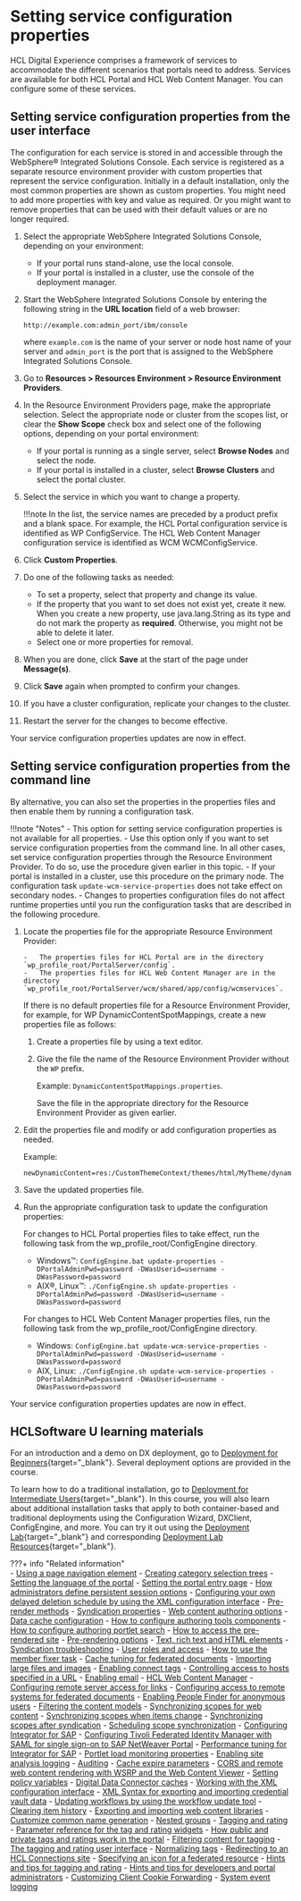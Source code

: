 # Setting service configuration properties

HCL Digital Experience comprises a framework of services to accommodate the different scenarios that portals need to address. Services are available for both HCL Portal and HCL Web Content Manager. You can configure some of these services.

## Setting service configuration properties from the user interface

The configuration for each service is stored in and accessible through the WebSphere® Integrated Solutions Console. Each service is registered as a separate resource environment provider with custom properties that represent the service configuration. Initially in a default installation, only the most common properties are shown as custom properties. You might need to add more properties with key and value as required. Or you might want to remove properties that can be used with their default values or are no longer required.

1.  Select the appropriate WebSphere Integrated Solutions Console, depending on your environment:

    -   If your portal runs stand-alone, use the local console.
    -   If your portal is installed in a cluster, use the console of the deployment manager.

2.  Start the WebSphere Integrated Solutions Console by entering the following string in the **URL location** field of a web browser:

    ```
    http://example.com:admin_port/ibm/console
    ```

    where `example.com` is the name of your server or node host name of your server and `admin_port` is the port that is assigned to the WebSphere Integrated Solutions Console.

3.  Go to **Resources > Resources Environment > Resource Environment Providers**.

4.  In the Resource Environment Providers page, make the appropriate selection. Select the appropriate node or cluster from the scopes list, or clear the **Show Scope** check box and select one of the following options, depending on your portal environment:

    -   If your portal is running as a single server, select **Browse Nodes** and select the node.
    -   If your portal is installed in a cluster, select **Browse Clusters** and select the portal cluster.

5.  Select the service in which you want to change a property.

    !!!note
        In the list, the service names are preceded by a product prefix and a blank space. For example, the HCL Portal configuration service is identified as WP ConfigService. The HCL Web Content Manager configuration service is identified as WCM WCMConfigService.

6.  Click **Custom Properties**.

7.  Do one of the following tasks as needed:

    -   To set a property, select that property and change its value.
    -   If the property that you want to set does not exist yet, create it new. When you create a new property, use java.lang.String as its type and do not mark the property as **required**. Otherwise, you might not be able to delete it later.
    -   Select one or more properties for removal.

8.  When you are done, click **Save** at the start of the page under **Message(s)**.

9.  Click **Save** again when prompted to confirm your changes.

10. If you have a cluster configuration, replicate your changes to the cluster.

11. Restart the server for the changes to become effective.


Your service configuration properties updates are now in effect.

## Setting service configuration properties from the command line

By alternative, you can also set the properties in the properties files and then enable them by running a configuration task.

!!!note "Notes"
    -   This option for setting service configuration properties is not available for all properties.
    -   Use this option only if you want to set service configuration properties from the command line. In all other cases, set service configuration properties through the Resource Environment Provider. To do so, use the procedure given earlier in this topic.
    -   If your portal is installed in a cluster, use this procedure on the primary node. The configuration task `update-wcm-service-properties` does not take effect on secondary nodes.
    -   Changes to properties configuration files do not affect runtime properties until you run the configuration tasks that are described in the following procedure.

1.  Locate the properties file for the appropriate Resource Environment Provider:

        -   The properties files for HCL Portal are in the directory `wp_profile_root/PortalServer/config`.
        -   The properties files for HCL Web Content Manager are in the directory `wp_profile_root/PortalServer/wcm/shared/app/config/wcmservices`.
    
    If there is no default properties file for a Resource Environment Provider, for example, for WP DynamicContentSpotMappings, create a new properties file as follows:

    1.  Create a properties file by using a text editor.

    2.  Give the file the name of the Resource Environment Provider without the `WP` prefix.

        Example: `DynamicContentSpotMappings.properties`.

        Save the file in the appropriate directory for the Resource Environment Provider as given earlier.

2.  Edit the properties file and modify or add configuration properties as needed.

    Example:

    ```
    newDynamicContent=res:/CustomThemeContext/themes/html/MyTheme/dynamicContent.jsp
    ```

3.  Save the updated properties file.

4.  Run the appropriate configuration task to update the configuration properties:

    For changes to HCL Portal properties files to take effect, run the following task from the wp_profile_root/ConfigEngine directory.

    -   Windows™: `ConfigEngine.bat update-properties -DPortalAdminPwd=password -DWasUserid=username -DWasPassword=password`
    -   AIX®, Linux™: `./ConfigEngine.sh update-properties -DPortalAdminPwd=password -DWasUserid=username -DWasPassword=password`
    
    For changes to HCL Web Content Manager properties files, run the following task from the wp_profile_root/ConfigEngine directory.

    -   Windows: `ConfigEngine.bat update-wcm-service-properties -DPortalAdminPwd=password -DWasUserid=username -DWasPassword=password`
    -   AIX, Linux: `./ConfigEngine.sh update-wcm-service-properties -DPortalAdminPwd=password -DWasUserid=username -DWasPassword=password`

Your service configuration properties updates are now in effect.

## HCLSoftware U learning materials

For an introduction and a demo on DX deployment, go to [Deployment for Beginners](https://hclsoftwareu.hcltechsw.com/component/axs/?view=sso_config&id=3&forward=https%3A%2F%2Fhclsoftwareu.hcltechsw.com%2Fcourses%2Flesson%2F%3Fid%3D1479){target="_blank"}. Several deployment options are provided in the course.

To learn how to do a traditional installation, go to [Deployment for Intermediate Users](https://hclsoftwareu.hcltechsw.com/component/axs/?view=sso_config&id=3&forward=https%3A%2F%2Fhclsoftwareu.hcltechsw.com%2Fcourses%2Flesson%2F%3Fid%3D3086){target="_blank"}. In this course, you will also learn about additional installation tasks that apply to both container-based and traditional deployments using the Configuration Wizard, DXClient, ConfigEngine, and more. You can try it out using the [Deployment Lab](https://hclsoftwareu.hcltechsw.com/images/Lc4sMQCcN5uxXmL13gSlsxClNTU3Mjc3NTc4MTc2/DS_Academy/DX/Administrator/HDX-ADM-200_Deployment_Lab.pdf){target="_blank"} and corresponding [Deployment Lab Resources](https://hclsoftwareu.hcltechsw.com/images/Lc4sMQCcN5uxXmL13gSlsxClNTU3Mjc3NTc4MTc2/DS_Academy/DX/Administrator/HDX-ADM-200_Deployment_Lab_Resources.zip){target="_blank"}.

???+ info "Related information"  
    -   [Using a page navigation element](../../../../manage_content/wcm_authoring/authoring_portlet/content_management_artifacts/elements/page_nav_element/index.md)
    -   [Creating category selection trees](../../../../manage_content/wcm_authoring/authoring_portlet/content_management_artifacts/elements/taxonomy_element/wcm_dev_elements_taxonomy_selectiontrees.md)
    -   [Setting the language of the portal](../../config_portal_behavior/adlang.md)
    -   [Setting the portal entry page](../../config_portal_behavior/adloginview.md)
    -   [How administrators define persistent session options](../../config_portal_behavior/user_session_persistence/adm_define_user_session_persistence/index.md)
    -   [Configuring your own delayed deletion schedule by using the XML configuration interface](../../config_portal_behavior/delayed_cleanup/addelclnup_cfgxml.md)
    -   [Pre-render methods](../../../../manage_content/wcm_delivery/pre-rendered_delivery/wcm_config_delivery_pre-rendered_running.md)
    -   [Syndication properties](../../../../manage_content/wcm_delivery/syndication/wcm_config_prop_syndication.md)
    -   [Web content authoring options](../../../../manage_content/wcm_configuration/cfg_webcontent_auth_env/wcm_config_prop_authoring.md)
    -   [Data cache configuration](../../../../manage_content/wcm_configuration/cfg_webcontent_delivery_env/caching_options/wcm_config_delivery_caching_data.md)
    -   [How to configure authoring tools components](../../../../manage_content/wcm_authoring/authoring_portlet/content_management_artifacts/elements/authoringtools_element/using_authoringtools_elements/wcm_config_wcmviewer_authcomp.md)
    -   [How to configure authoring portlet search](../../../../manage_content/wcm_configuration//cfg_webcontent_auth_env/wcm_config_advanced_search.md)
    -   [How to access the pre-rendered site](../../../../manage_content/wcm_delivery/pre-rendered_delivery/wcm_config_delivery_pre-rendered_accessing.md)
    -   [Pre-rendering options](../../../../manage_content/wcm_configuration/cfg_webcontent_delivery_env/wcm_config_delivery_pre-rendered_enable.md)
    -   [Text, rich text and HTML elements](../../../../manage_content/wcm_authoring/authoring_portlet/content_management_artifacts/elements/richtext_element/wcm_dev_elements_text-richtext-html.md)
    -   [Syndication troubleshooting](../../../../manage_content/wcm_delivery/syndication/wcm_syndication_troubleshooting.md)
    -   [User roles and access](../../security/people/authorization/controlling_access/wcm_security/wcm_cms_access/wcm_security_items.md)
    -   [How to use the member fixer task](../../../../manage_content/wcm_configuration/wcm_adm_tools/wcm_member_fixer/wcm_admin_member-fixer.md)
    -   [Cache tuning for federated documents](../../../../manage_content/wcm_configuration/cfg_webcontent_auth_env/fed_docs_setup/wcm_dev_feddocs_cache.md)
    -   [Importing large files and images](../../../../manage_content/wcm_configuration/cfg_webcontent_auth_env/wcm_config_importbuffer.md)
    -   [Enabling connect tags](../../../../manage_content/wcm_configuration/wcm_svc_cfg/wcm_config_connect.md)
    -   [Controlling access to hosts specified in a URL](../../../../manage_content/wcm_configuration/wcm_svc_cfg/wcm_config_accesshost.md)
    -   [Enabling email](../../../../manage_content/wcm_configuration/wcm_svc_cfg/wcm_config_smtp.md)
    -   [HCL Web Content Manager](https://help.hcltechsw.com/digital-experience/9.5/wcm/wcm_install_cfg.html)
    -   [Configuring remote server access for links](../../../../manage_content/wcm_configuration/cfg_webcontent_auth_env/wcm_config_ecm_whitelist.md)
    -   [Configuring access to remote systems for federated documents](../../../../manage_content/wcm_configuration/cfg_webcontent_auth_env/fed_docs_setup/wcm_dev_feddocs_cfgcoll.md)
    -   [Enabling People Finder for anonymous users](https://help.hcltechsw.com/digital-experience/9.5/collab/i_coll_t_pfnd_enable_anon_users.html)
    -   [Filtering the content models](../../../../extend_dx/apis/model_spi/dgn_modelfilter.md)
    -   [Synchronizing scopes for web content](../../../../manage_content/wcm_authoring/authoring_portlet/content_management_artifacts/tagrate_managing/syn_scope/index.md)
    -   [Synchronizing scopes when items change](../../../../manage_content/wcm_authoring/authoring_portlet/content_management_artifacts/tagrate_managing/syn_scope/wcm_tagrate_syncscope_item.md)
    -   [Synchronizing scopes after syndication](../../../../manage_content/wcm_authoring/authoring_portlet/content_management_artifacts/tagrate_managing/syn_scope/wcm_tagrate_syncscope_synd.md)
    -   [Scheduling scope synchronization](../../../../manage_content/wcm_authoring/authoring_portlet/content_management_artifacts/tagrate_managing/syn_scope/wcm_tagrate_syncscope_sched.md)
    -   [Configuring Integrator for SAP](https://help.hcltechsw.com/digital-experience/9.5/admin-system/sap_int_cfg.html)
    -   [Configuring Tivoli Federated Identity Manager with SAML for single sign-on to SAP NetWeaver Portal](https://help.hcltechsw.com/digital-experience/9.5/admin-system/sap_int_cfg_tfimsaml_sso.html)
    -   [Performance tuning for Integrator for SAP](https://help.hcltechsw.com/digital-experience/9.5/admin-system/sap_int_perf_tun.html)
    -   [Portlet load monitoring properties](../../../../build_sites/site_analytics/portlet_load_monitoring/plmt_configuration.md)
    -   [Enabling site analysis logging](../../monitoring/analyze_portal_usage/serverside_site_data/adsaconf_tsk_nbl.md)
    -   [Auditing](../../monitoring/sec_audit.md)
    -   [Cache expire parameters](../../../../manage_content/wcm_configuration/custom_caching/wcm_dev_caching_expire-parameters.md)
    -   [CORS and remote web content rendering with WSRP and the Web Content Viewer](../../../../manage_content/wcm_delivery/deliver_webcontent_on_dx/enable_remote_render_wsrp/wcm_config_wcmviewer_wsrp_cors.md)
    -   [Setting policy variables](../../../../extend_dx/portlets_development/web2_ui/outbound_http_connection/cfg_outbound_http_connections/cfg_structure/outbhttp_cfg_strctr_policy_variable.md)
    -   [Digital Data Connector caches](../../../../extend_dx/ddc/ddc_cache_tuning/plrf_caches.md)
    -   [Working with the XML configuration interface](../../portal_admin_tools/xml_config_interface/working_xml_config_interface/index.md)
    -   [XML Syntax for exporting and importing credential vault data](../../portal_admin_tools/xml_config_interface/working_xml_config_interface/using_xml_config_cmd_line/cmdline_syntax/xml_syntax_export_import_creds/index.md)
    -   [Updating workflows by using the workflow update tool](../../../../manage_content/wcm_configuration/wcm_adm_tools/wcm_admin_workflow.md)
    -   [Clearing item history](../../../../manage_content/wcm_configuration/wcm_adm_tools/wcm_admin_clear_history.md)
    -   [Exporting and importing web content libraries](../../../../manage_content/wcm_configuration/wcm_adm_tools/wcmlibrary_export/index.md)
    -   [Customize common name generation](../../security/people/authorization/users_and_groups/sec_cust_names.md)
    -   [Nested groups](../../security/people/authorization/users_and_groups/adusrgrp_nested.md)
    -   [Tagging and rating](../../../../build_sites/tagging_rating/index.md)
    -   [Parameter reference for the tag and rating widgets](../../../../build_sites/tagging_rating/cfg_reference/parm_ref_tag_rate_widget/index.md)
    -   [How public and private tags and ratings work in the portal](../../../../build_sites/tagging_rating/howto_tagging_rating/tag_rate_adm_publc_privt.md)
    -   [Filtering content for tagging](../../../../build_sites/tagging_rating/howto_tagging_rating/tag_rate_adm_filtr_cont.md)
    -   [The tagging and rating user interface](../../../../build_sites/tagging_rating/tagging_rating_ui/index.md)
    -   [Normalizing tags](../../../../build_sites/tagging_rating/howto_tagging_rating/tag_rate_adm_norm_local.md)
    -   [Redirecting to an HCL Connections site](../../../../build_sites/tagging_rating/tag_rate_federation/fed_admin/tag_fed_admin_redirect.md)
    -   [Specifying an icon for a federated resource](../../../../build_sites/tagging_rating/tag_rate_federation/fed_admin/tag_fed_admin_spec_icon.md)
    -   [Hints and tips for tagging and rating](../../../../build_sites/tagging_rating/hints_tips_tag_rate/index.md)
    -   [Hints and tips for developers and portal administrators](../../../../build_sites/tagging_rating/hints_tips_tag_rate/tag_rate_ref_hintip_4admins.md)
    -   [Customizing Client Cookie Forwarding](../../../../extend_dx/development_tools/wsrp/portal_wsrp_consumer/customizing_wsrp_cfg_consumer_portal/wsrpc_clnt_cook_frwrd.md)
    -   [System event logging](../../troubleshooting/logging_and_tracing/adsyslog.md)
